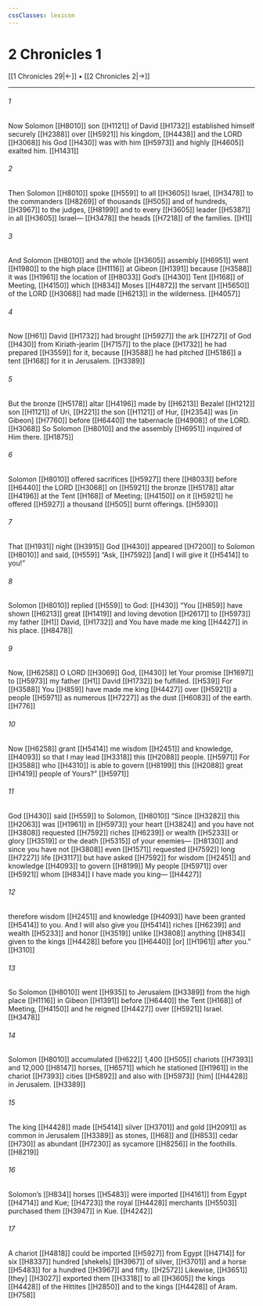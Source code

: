 ```yaml
---
cssClasses: lexicon
---
```


# 2 Chronicles 1

[[1 Chronicles 29|←]] • [[2 Chronicles 2|→]]

---

###### 1
Now Solomon [[H8010]] son [[H1121]] of David [[H1732]] established himself securely [[H2388]] over [[H5921]] his kingdom, [[H4438]] and the LORD [[H3068]] his God [[H430]] was with him [[H5973]] and highly [[H4605]] exalted him. [[H1431]]

###### 2
Then Solomon [[H8010]] spoke [[H559]] to all [[H3605]] Israel, [[H3478]] to the commanders [[H8269]] of thousands [[H505]] and of hundreds, [[H3967]] to the judges, [[H8199]] and to every [[H3605]] leader [[H5387]] in all [[H3605]] Israel— [[H3478]] the heads [[H7218]] of the families. [[H1]]

###### 3
And Solomon [[H8010]] and the whole [[H3605]] assembly [[H6951]] went [[H1980]] to the high place [[H1116]] at Gibeon [[H1391]] because [[H3588]] it was [[H1961]] the location of [[H8033]] God’s [[H430]] Tent [[H168]] of Meeting, [[H4150]] which [[H834]] Moses [[H4872]] the servant [[H5650]] of the LORD [[H3068]] had made [[H6213]] in the wilderness. [[H4057]]

###### 4
Now [[H61]] David [[H1732]] had brought [[H5927]] the ark [[H727]] of God [[H430]] from Kiriath-jearim [[H7157]] to the place [[H1732]] he had prepared [[H3559]] for it,  because [[H3588]] he had pitched [[H5186]] a tent [[H168]] for it  in Jerusalem. [[H3389]]

###### 5
But the bronze [[H5178]] altar [[H4196]] made by [[H6213]] Bezalel [[H1212]] son [[H1121]] of Uri, [[H221]] the son [[H1121]] of Hur, [[H2354]] was [in Gibeon] [[H7760]] before [[H6440]] the tabernacle [[H4908]] of the LORD. [[H3068]] So Solomon [[H8010]] and the assembly [[H6951]] inquired of Him there. [[H1875]]

###### 6
Solomon [[H8010]] offered sacrifices [[H5927]] there [[H8033]] before [[H6440]] the LORD [[H3068]] on [[H5921]] the bronze [[H5178]] altar [[H4196]] at the Tent [[H168]] of Meeting; [[H4150]] on it [[H5921]] he offered [[H5927]] a thousand [[H505]] burnt offerings. [[H5930]]

###### 7
That [[H1931]] night [[H3915]] God [[H430]] appeared [[H7200]] to Solomon [[H8010]] and said, [[H559]] “Ask, [[H7592]] [and] I will give it [[H5414]] to you!” 

###### 8
Solomon [[H8010]] replied [[H559]] to God: [[H430]] “You [[H859]] have shown [[H6213]] great [[H1419]] and loving devotion [[H2617]] to [[H5973]] my father [[H1]] David, [[H1732]] and You have made me king [[H4427]] in his place. [[H8478]]

###### 9
Now, [[H6258]] O LORD [[H3069]] God, [[H430]] let Your promise [[H1697]] to [[H5973]] my father [[H1]] David [[H1732]] be fulfilled. [[H539]] For [[H3588]] You [[H859]] have made me king [[H4427]] over [[H5921]] a people [[H5971]] as numerous [[H7227]] as the dust [[H6083]] of the earth. [[H776]]

###### 10
Now [[H6258]] grant [[H5414]] me  wisdom [[H2451]] and knowledge, [[H4093]] so that I may lead [[H3318]] this [[H2088]] people. [[H5971]] For [[H3588]] who [[H4310]] is able to govern [[H8199]] this [[H2088]] great [[H1419]] people of Yours?” [[H5971]]

###### 11
God [[H430]] said [[H559]] to Solomon, [[H8010]] “Since [[H3282]] this [[H2063]] was [[H1961]] in [[H5973]] your heart [[H3824]] and you have not [[H3808]] requested [[H7592]] riches [[H6239]] or wealth [[H5233]] or glory [[H3519]] or the death [[H5315]] of your enemies— [[H8130]] and since you have not [[H3808]] even [[H1571]] requested [[H7592]] long [[H7227]] life [[H3117]] but have asked [[H7592]] for wisdom [[H2451]] and knowledge [[H4093]] to govern [[H8199]] My people [[H5971]] over [[H5921]] whom [[H834]] I have made you king— [[H4427]]

###### 12
therefore wisdom [[H2451]] and knowledge [[H4093]] have been granted [[H5414]] to you.  And I will also give you [[H5414]] riches [[H6239]] and wealth [[H5233]] and honor [[H3519]] unlike [[H3808]] anything [[H834]] given to the kings [[H4428]] before you [[H6440]] [or] [[H1961]] after you.” [[H310]]

###### 13
So Solomon [[H8010]] went [[H935]] to Jerusalem [[H3389]] from the high place [[H1116]] in Gibeon [[H1391]] before [[H6440]] the Tent [[H168]] of Meeting, [[H4150]] and he reigned [[H4427]] over [[H5921]] Israel. [[H3478]]

###### 14
Solomon [[H8010]] accumulated [[H622]] 1,400 [[H505]] chariots [[H7393]] and 12,000 [[H8147]] horses, [[H6571]] which he stationed [[H1961]] in the chariot [[H7393]] cities [[H5892]] and also with [[H5973]] [him] [[H4428]] in Jerusalem. [[H3389]]

###### 15
The king [[H4428]] made [[H5414]] silver [[H3701]] and gold [[H2091]] as common in Jerusalem [[H3389]] as stones, [[H68]] and [[H853]] cedar [[H730]] as abundant [[H7230]] as sycamore [[H8256]] in the foothills. [[H8219]]

###### 16
Solomon’s [[H834]] horses [[H5483]] were imported [[H4161]] from Egypt [[H4714]] and Kue; [[H4723]] the royal [[H4428]] merchants [[H5503]] purchased them [[H3947]] in Kue. [[H4242]]

###### 17
A chariot [[H4818]] could be imported [[H5927]] from Egypt [[H4714]] for six [[H8337]] hundred [shekels] [[H3967]] of silver, [[H3701]] and a horse [[H5483]] for a hundred [[H3967]] and fifty. [[H2572]] Likewise, [[H3651]] [they] [[H3027]] exported them [[H3318]] to all [[H3605]] the kings [[H4428]] of the Hittites [[H2850]] and to the kings [[H4428]] of Aram. [[H758]]

